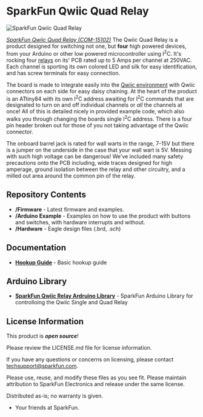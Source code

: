 SparkFun Qwiic Quad Relay
========================================

![SparkFun Qwiic Quad Relay](https://cdn.sparkfun.com/assets/parts/1/3/4/6/2/15102-SparkFun_Qwiic_Quad_Relay-01a.jpg)

[*SparkFun Qwiic Quad Relay (COM-15102)*](https://www.sparkfun.com/products/15102)
The Qwiic Quad Relay is a product designed for switching not one, but **four** high powered devices, from your Arduino or other low powered microcontroller using I<sup>2</sup>C. It's rocking four [relays](https://www.sparkfun.com/products/100) on its' PCB rated up to 5 Amps per channel at 250VAC. Each channel is sporting its own colored LED and silk for easy identification, and has screw terminals for easy connection. 

The board is made to integrate easily into the [Qwiic environment](https://www.sparkfun.com/qwiic) with Qwiic connectors on each side for easy daisy chaining. At the heart of the product is an ATtiny84 with its own I<sup>2</sup>C address awaiting for I<sup>2</sup>C commands that are designated to turn on and off individual channels or _all_ the channels at once! All of this is detailed nicely in provided example code, which also walks you through changing the boards single I<sup>2</sup>C address. There is a four pin header broken out for those of you not taking advantage of the Qwiic connector.

The onboard barrel jack is rated for wall warts in the range, 7-15V but there is a jumper on the underside in the case that your wall wart is 5V. Messing with such high voltage can be dangerous! We've included many safety precautions onto the PCB including, wide traces designed for high amperage, ground isolation between the relay and other circuitry, and a milled out area around the common pin of the relay.

Repository Contents
-------------------

* **/Firmware** - Latest firmware and examples. 
* **/Arduino Example** - Examples on how to use the product with buttons and switches, with hardware interrupts and without.
* **/Hardware** - Eagle design files (.brd, .sch)

Documentation
--------------

* **[Hookup Guide](https://learn.sparkfun.com/tutorials/qwiic-quad-relay-hookup-guide)** - Basic hookup guide

Arduino Library
--------------
* **[SparkFun Qwiic Relay Ardruino Library](https://github.com/sparkfun/SparkFun_Qwiic_Relay_Arduino_Library)** - SparkFun Arduino Library for controlloing the Qwiic Single and Quad Relay

License Information
-------------------

This product is _**open source**_! 

Please review the LICENSE.md file for license information. 

If you have any questions or concerns on licensing, please contact techsupport@sparkfun.com.

Please use, reuse, and modify these files as you see fit. Please maintain attribution to SparkFun Electronics and release under the same license.

Distributed as-is; no warranty is given.

- Your friends at SparkFun.
